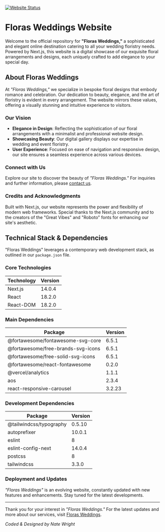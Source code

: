 [![Website Status](https://img.shields.io/website-up-down-green-red/http/shields.io.svg)](https://www.florasweddings.com/)

# Floras Weddings Website

Welcome to the official repository for **"Floras Weddings,"** a sophisticated and elegant online destination catering to all your wedding floristry needs. Powered by Next.js, this website is a digital showcase of our exquisite floral arrangements and designs, each uniquely crafted to add elegance to your special day.

## About Floras Weddings

At _"Floras Weddings,"_ we specialize in bespoke floral designs that embody romance and celebration. Our dedication to beauty, elegance, and the art of floristry is evident in every arrangement. The website mirrors these values, offering a visually stunning and intuitive experience to visitors.

### Our Vision

- **Elegance in Design**: Reflecting the sophistication of our floral arrangements with a minimalist and professional website design.
- **Showcasing Beauty**: Our digital gallery displays our expertise in wedding and event floristry.
- **User Experience**: Focused on ease of navigation and responsive design, our site ensures a seamless experience across various devices.

### Connect with Us

Explore our site to discover the beauty of _"Floras Weddings."_ For inquiries and further information, please [contact us](https://www.florasweddings.com/contact).

### Credits and Acknowledgments

Built with Next.js, our website represents the power and flexibility of modern web frameworks. Special thanks to the Next.js community and to the creators of the "Great Vibes" and "Roboto" fonts for enhancing our site's aesthetic.

## Technical Stack & Dependencies

"Floras Weddings" leverages a contemporary web development stack, as outlined in our `package.json` file.

### Core Technologies

| Technology | Version |
| ---------- | ------- |
| Next.js    | 14.0.4  |
| React      | 18.2.0  |
| React-DOM  | 18.2.0  |

### Main Dependencies

| Package                            | Version |
| ---------------------------------- | ------- |
| @fortawesome/fontawesome-svg-core  | 6.5.1   |
| @fortawesome/free-brands-svg-icons | 6.5.1   |
| @fortawesome/free-solid-svg-icons  | 6.5.1   |
| @fortawesome/react-fontawesome     | 0.2.0   |
| @vercel/analytics                  | 1.1.1   |
| aos                                | 2.3.4   |
| react-responsive-carousel          | 3.2.23  |

### Development Dependencies

| Package                 | Version |
| ----------------------- | ------- |
| @tailwindcss/typography | 0.5.10  |
| autoprefixer            | 10.0.1  |
| eslint                  | 8       |
| eslint-config-next      | 14.0.4  |
| postcss                 | 8       |
| tailwindcss             | 3.3.0   |

### Deployment and Updates

_"Floras Weddings"_ is an evolving website, constantly updated with new features and enhancements. Stay tuned for the latest developments.

---

Thank you for your interest in _"Floras Weddings."_
For the latest updates and more about our services, visit [Floras Weddings](https://www.florasweddings.com/).

_Coded & Designed by Nate Wright_
